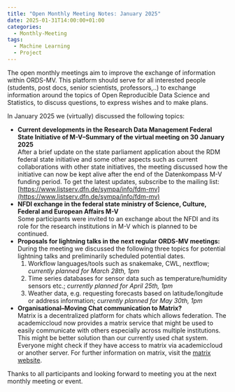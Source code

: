 ```yaml
---
title: "Open Monthly Meeting Notes: January 2025"
date: 2025-01-31T14:00:00+01:00
categories:
  - Monthly-Meeting
tags:
  - Machine Learning
  - Project
---
```


The open monthly meetings aim to improve the exchange of information within ORDS-MV. This platform should serve for all interested people (students, post docs, senior scientists, professors,..) to exchange information around the topics of Open Reproducible Data Science and Statistics, to discuss questions, to express wishes and to make plans.

In January 2025 we (virtually) discussed the following topics:

* **Current developments in the Research Data Management Federal State Initiative of M-V–Summary of the virtual meeting on 30 January 2025**<br>After a brief update on the state parliament application about the RDM federal state initiative and some other aspects such as current collaborations with other state initiatives, the meeting discussed how the initiative can now be kept alive after the end of the Datenkompass M-V funding period. To get the latest updates, subscribe to the mailing list: [https://www.listserv.dfn.de/sympa/info/fdm-mv](https://www.listserv.dfn.de/sympa/info/fdm-mv)
* **NFDI exchange in the federal state ministry of Science, Culture, Federal and European Affairs M-V**<br>Some participants were invited to an exchange about the NFDI and its role for the research institutions in M-V which is planned to be continued.
* **Proposals for lightning talks in the next regular ORDS-MV meetings:**<br>During the meeting we discussed the following three topics for potential lightning talks and preliminarily scheduled potential dates.
  1. Workflow languages/tools such as snakemake, CWL, nextflow; *currently planned for March 28th, 1pm*
  2. Time series databases for sensor data such as temperature/humidity sensors etc.; *currently planned for April 25th, 1pm*
  3. Weather data, e.g. requesting forecasts based on latitude/longitude or address information; *currently planned for May 30th, 1pm*
* **Organisational–Moving Chat communication to Matrix?**<br>Matrix is a decentralized platform for chats which allows federation. The academiccloud now provides a matrix service that might be used to easily communicate with others especially across multiple institutions. This might be better solution than our currently used chat system. Everyone might check if they have access to matrix via academiccloud or another server. For further information on matrix, visit the [matrix website](https://matrix.org/).

Thanks to all participants and looking forward to meeting you at the next monthly meeting or event.
